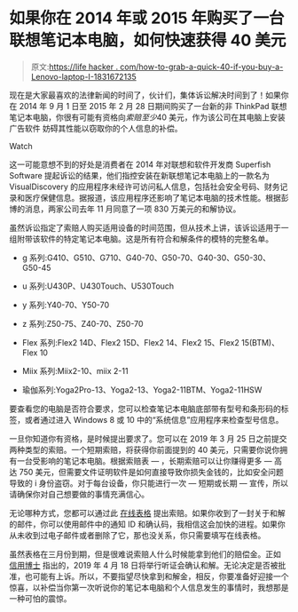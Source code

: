 # 如果你在 2014 年或 2015 年购买了一台联想笔记本电脑，如何快速获得 40 美元

> 原文:[https://life hacker . com/how-to-grab-a-quick-40-if-you-buy-a-Lenovo-laptop-I-1831672135](https://lifehacker.com/how-to-grab-a-quick-40-if-you-bought-a-lenovo-laptop-i-1831672135)

现在是大家最喜欢的法律新闻的时间了，伙计们，集体诉讼解决时间到了！如果你在 2014 年 9 月 1 日至 2015 年 2 月 28 日期间购买了一台新的非 ThinkPad 联想笔记本电脑，你很有可能有资格向*索赔至少*40 美元，作为该公司在其电脑上安装广告软件 妨碍其性能以窃取你的个人信息的补偿。

Watch

这一可能意想不到的好处是消费者在 2014 年对联想和软件开发商 Superfish Software 提起诉讼的结果，他们指控安装在新联想笔记本电脑上的一款名为 VisualDiscovery 的应用程序未经许可访问私人信息，包括社会安全号码、财务记录和医疗保健信息。据报道，该应用程序还影响了笔记本电脑的技术性能。根据彭博的消息，两家公司去年 11 月同意了一项 830 万美元的和解协议。

虽然诉讼指定了索赔人购买适用设备的时间范围，但从技术上讲，该诉讼适用于一组附带该软件的特定笔记本电脑。这是所有符合和解条件的模特的完整名单。

*   g 系列:G410、G510、G710、G40-70、G50-70、G40-30、G50-30、G50-45

*   u 系列:U430P、U430Touch、U530Touch

*   y 系列:Y40-70、Y50-70

*   z 系列:Z50-75、Z40-70、Z50-70

*   Flex 系列:Flex2 14D、Flex2 15D、Flex2 14、Flex2 15、Flex2 15(BTM)、Flex 10

*   Miix 系列:Miix2-10、miix 2-11

*   瑜伽系列:Yoga2Pro-13、Yoga2-13、Yoga2-11BTM、Yoga2-11HSW

要查看您的电脑是否符合要求，您可以检查笔记本电脑底部带有型号和条形码的标签，或者通过进入 Windows 8 或 10 中的“系统信息”应用程序来检查型号信息。

一旦你知道你有资格，是时候提出要求了。您可以在 2019 年 3 月 25 日之前提交两种类型的索赔。一个短期索赔，将获得你前面提到的 40 美元，只需要你说你拥有一台受影响的笔记本电脑。根据索赔表 — ，长期索赔可以让你赚得更多 — 高达 750 美元，但需要文件证明软件是如何直接导致你损失金钱的，比如安全问题导致的 i 身份盗窃。对于每台设备，你只能进行一次 — 短期或长期 — 宣传，所以请确保你对自己想要做的事情充满信心。

无论哪种方式，您都可以通过此 [在线表格](https://secureweb.onlineclaimfilings.com/len) 提出索赔。如果你收到了一封关于和解的邮件，你可以使用邮件中的通知 ID 和确认码，我相信这会加快的进程。如果你从未收到过电子邮件或者删除了它，那也没关系，你只需要填写在线表格。

虽然表格在三月份到期，但是很难说索赔人什么时候能拿到他们的赔偿金。正如 [信用博士](https://www.doctorofcredit.com/lenovo-class-action-get-an-estimated-40-if-you-bought-a-lenovo-laptop-in-2014-2015/) 指出的，2019 年 4 月 18 日将举行听证会确认和解。无论决定是否被批准，也可能有上诉。所以，不要指望尽快拿到和解金，相反，你要准备好迎接一个惊喜，以补偿当你第一次听说你的笔记本电脑和个人信息发生的事情时，我想那是一种可怕的震惊。